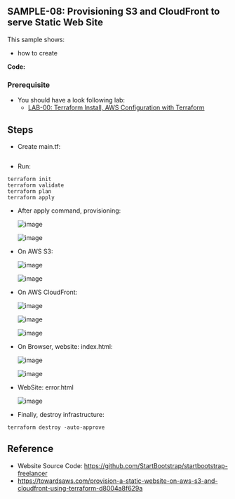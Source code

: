 ## SAMPLE-08: Provisioning S3 and CloudFront to serve Static Web Site

This sample shows:
- how to create 

**Code:** 

### Prerequisite

- You should have a look following lab: 
  - [LAB-00: Terraform Install, AWS Configuration with Terraform](https://github.com/omerbsezer/Fast-Terraform/blob/main/LAB00-Terraform-Install-AWS-Configuration.md)

## Steps

- Create main.tf:
 
```

```

- Run:
 
```
terraform init
terraform validate
terraform plan
terraform apply
```
- After apply command, provisioning: 

  ![image](https://user-images.githubusercontent.com/10358317/234037248-3be6fbe0-a14f-48e9-b8cb-93d77d932da9.png)

  ![image](https://user-images.githubusercontent.com/10358317/234036899-095e2fe2-aaa4-4a41-a37c-00adc21761a2.png)

- On AWS S3:

  ![image](https://user-images.githubusercontent.com/10358317/234034144-3747b63c-2ca7-4030-9900-7d081fc2c530.png)  

  ![image](https://user-images.githubusercontent.com/10358317/234034725-085b9286-9c78-4770-a9a2-d60d5cb3e4b8.png)

- On AWS CloudFront:

  ![image](https://user-images.githubusercontent.com/10358317/234035736-38d68314-4dfd-4147-a921-9356b313b259.png)

  ![image](https://user-images.githubusercontent.com/10358317/234036235-5d41b526-8bac-41d8-87dc-cf503069e117.png)

  ![image](https://user-images.githubusercontent.com/10358317/234036566-040e8e0f-9972-487f-b533-f60058f6f7f5.png)

- On Browser, website: index.html:

  ![image](https://user-images.githubusercontent.com/10358317/234033141-ee41e25e-e5e6-4962-a21d-ed155eb25197.png)
  
  ![image](https://user-images.githubusercontent.com/10358317/234033367-79f23b83-7e7c-415b-a06f-9c73541e4660.png)

- WebSite: error.html

  ![image](https://user-images.githubusercontent.com/10358317/234033656-8a1d5671-530b-4347-968d-d8b144fda7ff.png)

- Finally, destroy infrastructure:

```
terraform destroy -auto-approve
```


## Reference
- Website Source Code: https://github.com/StartBootstrap/startbootstrap-freelancer
- https://towardsaws.com/provision-a-static-website-on-aws-s3-and-cloudfront-using-terraform-d8004a8f629a
